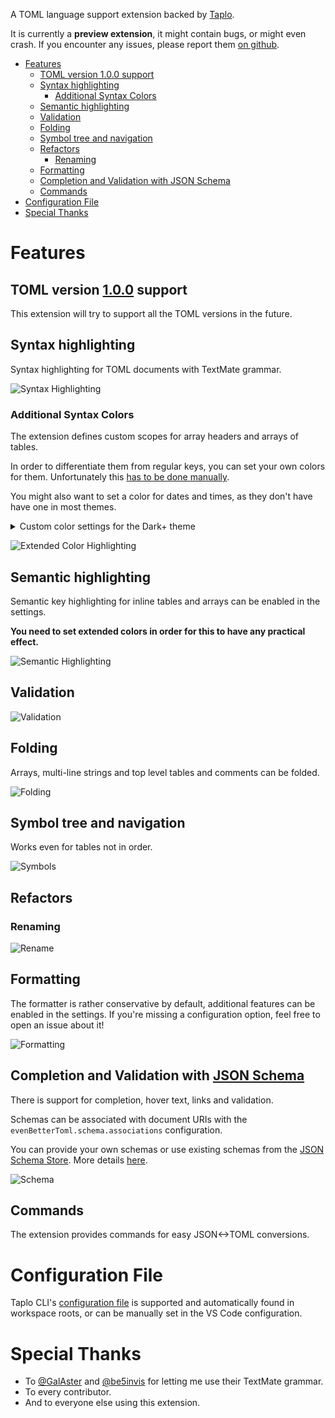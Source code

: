 

A TOML language support extension backed by [Taplo](https://taplo.tamasfe.dev).

It is currently a **preview extension**, it might contain bugs, or might even crash. If you encounter any issues, please report them [on github](https://github.com/tamasfe/taplo/issues).

- [Features](#features)
  - [TOML version 1.0.0 support](#toml-version-100-support)
  - [Syntax highlighting](#syntax-highlighting)
    - [Additional Syntax Colors](#additional-syntax-colors)
  - [Semantic highlighting](#semantic-highlighting)
  - [Validation](#validation)
  - [Folding](#folding)
  - [Symbol tree and navigation](#symbol-tree-and-navigation)
  - [Refactors](#refactors)
    - [Renaming](#renaming)
  - [Formatting](#formatting)
  - [Completion and Validation with JSON Schema](#completion-and-validation-with-json-schema)
  - [Commands](#commands)
- [Configuration File](#configuration-file)
- [Special Thanks](#special-thanks)

# Features

## TOML version [1.0.0](https://toml.io/en/v1.0.0) support

This extension will try to support all the TOML versions in the future.

## Syntax highlighting

Syntax highlighting for TOML documents with TextMate grammar.

![Syntax Highlighting](images/highlight.png)

### Additional Syntax Colors

The extension defines custom scopes for array headers and arrays of tables.

In order to differentiate them from regular keys, you can set your own colors for them. Unfortunately this [has to be done manually](https://github.com/Microsoft/vscode/issues/32813).

You might also want to set a color for dates and times, as they don't have have one in most themes.

<details>
<summary>Custom color settings for the Dark+ theme</summary>

```json
{
  "editor.tokenColorCustomizations": {
      "textMateRules": [
          {
              "scope": "variable.key.table",
              "settings": {
                  "foreground": "#4EC9B0",
              },
          },
          {
              "scope": "variable.key.array",
              "settings": {
                  "foreground": "#569CD6",
              }
          },
          {
              "scope": "constant.other.time",
              "settings": {
                  "foreground": "#DCDCAA",
              }
          }
      ]
  },
}
```
</details>

![Extended Color Highlighting](images/extended_colors.png)

## Semantic highlighting

Semantic key highlighting for inline tables and arrays can be enabled in the settings.

**You need to set extended colors in order for this to have any practical effect.**

![Semantic Highlighting](images/semantic_colors.png)

## Validation

![Validation](images/validation.gif)

## Folding

Arrays, multi-line strings and top level tables and comments can be folded.

![Folding](images/folding.gif)

## Symbol tree and navigation

Works even for tables not in order.

![Symbols](images/symbols.gif)

## Refactors

### Renaming

![Rename](images/rename.gif)

## Formatting

The formatter is rather conservative by default, additional features can be enabled in the settings. If you're missing a configuration option, feel free to open an issue about it!

![Formatting](images/formatting.gif)

## Completion and Validation with [JSON Schema](https://json-schema.org/)

There is support for completion, hover text, links and validation.

Schemas can be associated with document URIs with the `evenBetterToml.schema.associations` configuration.

You can provide your own schemas or use existing schemas from the [JSON Schema Store](https://www.schemastore.org/json/). More details [here](https://taplo.tamasfe.dev/configuration/using-schemas.html#using-schemas).

![Schema](images/schema.gif)

## Commands

The extension provides commands for easy JSON<->TOML conversions.

# Configuration File

Taplo CLI's [configuration file](https://taplo.tamasfe.dev/configuration/file) is supported and automatically found in workspace roots, or can be manually set in the VS Code configuration.

# Special Thanks

- To [@GalAster](https://github.com/GalAster) and [@be5invis](https://github.com/be5invis) for letting me use their TextMate grammar.
- To every contributor.
- And to everyone else using this extension.
